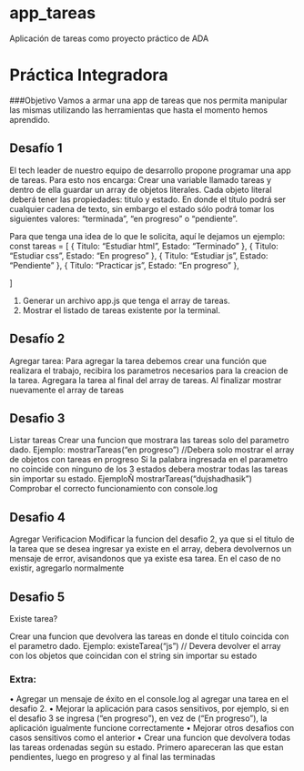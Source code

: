 # app_tareas
Aplicación de tareas como proyecto práctico de ADA

# Práctica Integradora
 
###Objetivo
Vamos a armar una app de tareas que nos permita manipular las mismas utilizando las
herramientas que hasta el momento hemos aprendido.


## Desafío 1
 El tech leader de nuestro equipo de desarrollo propone programar una app de tareas.
Para esto nos encarga:
Crear una variable llamado tareas y dentro de ella guardar un array de objetos literales.
Cada objeto literal deberá tener las propiedades: titulo y estado. En donde el título podrá ser cualquier cadena de texto, sin embargo el estado sólo podrá tomar los siguientes valores: “terminada”, “en progreso” o “pendiente”.

Para que tenga una idea de lo que le solicita, aquí le dejamos un ejemplo:
const tareas = [
{
Titulo: “Estudiar html”,
Estado: “Terminado”
},
{
Titulo: “Estudiar css”,
Estado: “En progreso”
},
{
Titulo: “Estudiar js”,
Estado: “Pendiente”
},
{
Titulo: “Practicar js”,
Estado: “En progreso”
},

] 

1. Generar un archivo app.js que tenga el array de tareas.
2. Mostrar el listado de tareas existente por la terminal.


## Desafío 2
Agregar tarea:
Para agregar la tarea debemos crear una función que realizara el trabajo, recibira los parametros necesarios para la creacion de la tarea.
Agregara la tarea al final del array de tareas.
Al finalizar mostrar nuevamente el array de tareas

## Desafio 3
Listar tareas
Crear una funcion que mostrara las tareas solo del parametro dado.
Ejemplo:
mostrarTareas(“en progreso”) //Debera solo mostrar el array de objetos con tareas en progreso
Si la palabra ingresada en el parametro no coincide con ninguno de los 3 estados debera mostrar todas las tareas sin importar su estado. EjemploÑ mostrarTareas(“dujshadhasik”)
Comprobar el correcto funcionamiento con console.log

## Desafio 4
Agregar Verificacion
Modificar la funcion del desafio 2, ya que si el titulo de la tarea que se desea ingresar ya existe en el array, debera devolvernos un mensaje de error, avisandonos que ya existe esa tarea.
En el caso de no existir, agregarlo normalmente

## Desafio 5
Existe tarea?

Crear una funcion que devolvera las tareas en donde el titulo coincida con el parametro dado. 
Ejemplo: existeTarea(“js”) // Devera devolver el array con los objetos que coincidan con el string sin importar su estado

### Extra:
•	Agregar un mensaje de éxito en el console.log al agregar una tarea en el desafio 2.
•	Mejorar la aplicación para casos sensitivos, por ejemplo, si en el desafio 3 se ingresa (“en progreso”), en vez de (“En progreso”), la aplicación igualmente funcione correctamente
•	Mejorar otros desafios con casos sensitivos como el anterior
•	Crear una funcion que devolvera todas las tareas ordenadas según su estado. Primero apareceran las que estan pendientes, luego en progreso y al final las terminadas
